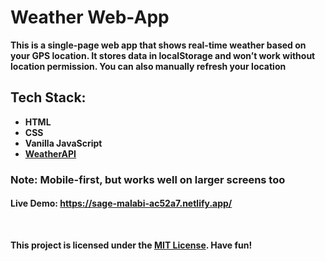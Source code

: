 # Weather Web-App

**This is a single-page web app that shows real-time weather based on your GPS location. It stores data in localStorage and won’t work without location permission. You can also manually refresh your location** <br>

## Tech Stack:
 - **HTML**
 - **CSS**
 - **Vanilla JavaScript**
 - **[WeatherAPI](https://www.weatherapi.com/)**

### Note: Mobile-first, but works well on larger screens too

#### **Live Demo: https://sage-malabi-ac52a7.netlify.app/**
<br>

**This project is licensed under the [MIT License](./LICENSE). Have fun!**
